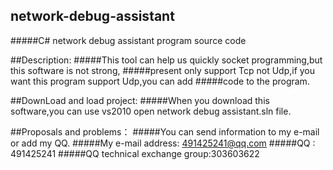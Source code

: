 ## network-debug-assistant
#####C# network debug assistant program source code

##Description:
#####This tool can help us quickly socket programming,but this software is not strong,
#####present only support Tcp not Udp,if you want this program support Udp,you can add 
#####code to the program.

##DownLoad and load project:
#####When you download this software,you can use vs2010 open network debug assistant.sln file.

##Proposals and problems：
#####You can send information to my e-mail or add my QQ.
#####My e-mail address: 491425241@qq.com
#####QQ : 491425241
#####QQ technical exchange group:303603622
